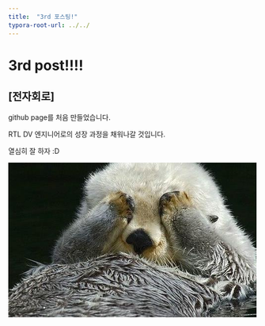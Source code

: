 ```yaml
---
title:  "3rd 포스팅!"
typora-root-url: ../../
---
```


# 3rd post!!!!

## [전자회로]

github page를 처음 만들었습니다.

RTL DV 엔지니어로의 성장 과정을 채워나갈 것입니다.

열심히 잘 하자 :D

<img src ="/images/2024-08-26-3rd/1000006509-4665055.JPEG">

